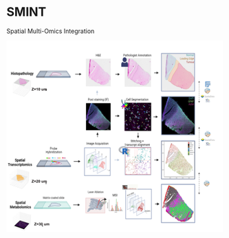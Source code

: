 # SMINT
Spatial Multi-Omics Integration

![Workflow Image](https://github.com/JurgenKriel/SMINT/raw/main/SpatialSegPaper_v2.png)
